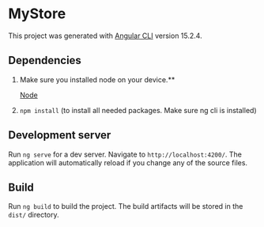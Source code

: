 # MyStore

This project was generated with [Angular CLI](https://github.com/angular/angular-cli) version 15.2.4.

## Dependencies

1. Make sure you installed node on your device.\*\*

   [Node](https://nodejs.org/en/)

2. `npm install` (to install all needed packages. Make sure ng cli is installed)

## Development server

Run `ng serve` for a dev server. Navigate to `http://localhost:4200/`. The application will automatically reload if you change any of the source files.

## Build

Run `ng build` to build the project. The build artifacts will be stored in the `dist/` directory.
